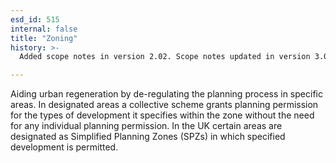 ```yaml
---
esd_id: 515
internal: false
title: "Zoning"
history: >-
  Added scope notes in version 2.02. Scope notes updated in version 3.00 to reflect current terminology. Term name changed from 'Statutory register - zoning' to 'Planning - zoning - statutory register' in version 3.00. Name changed to 'Zoning' in version 4.00.

---
```


Aiding urban regeneration by de-regulating the planning process in specific areas. In designated areas a collective scheme grants planning permission for the types of development it specifies within the zone without the need for any individual planning permission.
In the UK certain areas are designated as Simplified Planning Zones (SPZs) in which specified development is permitted.

